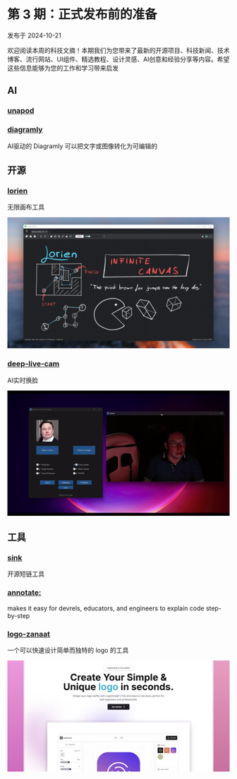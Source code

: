 # 第 3 期：正式发布前的准备

发布于 2024-10-21

欢迎阅读本周的科技文摘！本期我们为您带来了最新的开源项目、科技新闻、技术博客、流行网站、UI组件、精选教程、设计灵感、AI创意和经验分享等内容。希望这些信息能够为您的工作和学习带来启发

## AI

### [unapod](https://unapod.com/)

### [diagramly](https://diagramly.ai/)

AI驱动的 Diagramly 可以把文字或图像转化为可编辑的

## 开源

### [lorien](https://github.com/mbrlabs/Lorien)

 无限画布工具

![Image](../static/assets/images/5087b3e3-b209-4b03-a389-c3251fc3592a.png)

### [deep-live-cam](https://github.com/hacksider/Deep-Live-Cam)

AI实时换脸

![Image](../static/assets/images/2150b62d-c43a-411d-a66d-a847e3384167.png)

## 工具

### [sink](https://sink.cool)

开源短链工具

### [annotate:](https://annotate.dev/)

makes it easy for devrels, educators, and engineers to explain code step-by-step

### [logo-zanaat](https://www.logozanaat.app/)

一个可以快速设计简单而独特的 logo 的工具

![Image](../static/assets/images/66e3167f-e981-45ce-8e1e-f128cebe8a6b.png)

